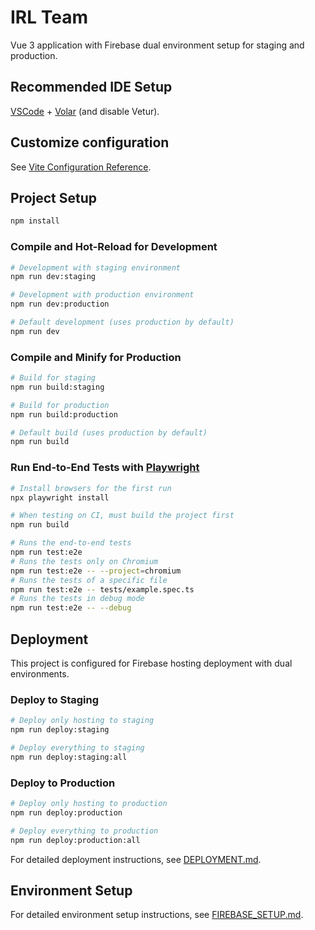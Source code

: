 # IRL Team

Vue 3 application with Firebase dual environment setup for staging and production.

## Recommended IDE Setup

[VSCode](https://code.visualstudio.com/) + [Volar](https://marketplace.visualstudio.com/items?itemName=Vue.volar) (and disable Vetur).

## Customize configuration

See [Vite Configuration Reference](https://vite.dev/config/).

## Project Setup

```sh
npm install
```

### Compile and Hot-Reload for Development

```sh
# Development with staging environment
npm run dev:staging

# Development with production environment
npm run dev:production

# Default development (uses production by default)
npm run dev
```

### Compile and Minify for Production

```sh
# Build for staging
npm run build:staging

# Build for production
npm run build:production

# Default build (uses production by default)
npm run build
```

### Run End-to-End Tests with [Playwright](https://playwright.dev)

```sh
# Install browsers for the first run
npx playwright install

# When testing on CI, must build the project first
npm run build

# Runs the end-to-end tests
npm run test:e2e
# Runs the tests only on Chromium
npm run test:e2e -- --project=chromium
# Runs the tests of a specific file
npm run test:e2e -- tests/example.spec.ts
# Runs the tests in debug mode
npm run test:e2e -- --debug
```

## Deployment

This project is configured for Firebase hosting deployment with dual environments.

### Deploy to Staging

```sh
# Deploy only hosting to staging
npm run deploy:staging

# Deploy everything to staging
npm run deploy:staging:all
```

### Deploy to Production

```sh
# Deploy only hosting to production
npm run deploy:production

# Deploy everything to production
npm run deploy:production:all
```

For detailed deployment instructions, see [DEPLOYMENT.md](./DEPLOYMENT.md).

## Environment Setup

For detailed environment setup instructions, see [FIREBASE_SETUP.md](./FIREBASE_SETUP.md).
